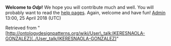 __Welcome to _Odp_!__ We hope you will contribute much and well. 
You will probably want to read the [help pages](http://ontologydesignpatterns.org/wiki/Help:Contents "Help:Contents"). Again, welcome and have fun! [Admin](../User/ValentinaPresutti "User:ValentinaPresutti") 13:00, 25 April 2018 (UTC)





Retrieved from "[http://ontologydesignpatterns.org/wiki/User\_talk:IKERESNAOLA-GONZALEZ](../User_talk/IKERESNAOLA-GONZALEZ)"